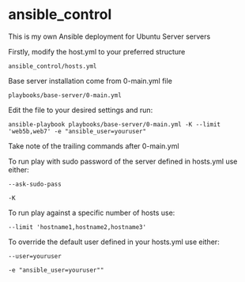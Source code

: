 # ansible_control
This is my own Ansible deployment for Ubuntu Server servers

Firstly, modify the host.yml to your preferred structure

    ansible_control/hosts.yml

Base server installation come from 0-main.yml file

    playbooks/base-server/0-main.yml

Edit the file to your desired settings and run:

    ansible-playbook playbooks/base-server/0-main.yml -K --limit 'web5b,web7' -e "ansible_user=youruser"

Take note of the trailing commands after 0-main.yml

To run play with sudo password of the server defined in hosts.yml use either:

    --ask-sudo-pass

    -K

To run play against a specific number of hosts use:

    --limit 'hostname1,hostname2,hostname3'

To override the default user defined in your hosts.yml use either:

    --user=youruser
    
    -e "ansible_user=youruser"" 
    